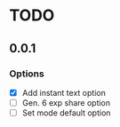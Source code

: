 # TODO

## 0.0.1

### Options
- [x] Add instant text option
- [ ] Gen. 6 exp share option
- [ ] Set mode default option